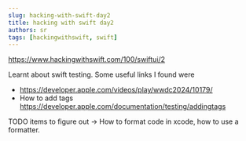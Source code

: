 ```yaml
---
slug: hacking-with-swift-day2
title: hacking with swift day2
authors: sr
tags: [hackingwithswift, swift]
---
```


https://www.hackingwithswift.com/100/swiftui/2

Learnt about swift testing. Some useful links I found were

-   https://developer.apple.com/videos/play/wwdc2024/10179/
-   How to add tags https://developer.apple.com/documentation/testing/addingtags

TODO items to figure out -> How to format code in xcode, how to use a formatter.
